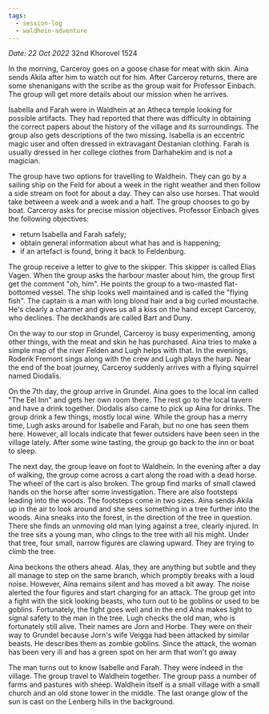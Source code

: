 ```yaml
---
tags:
  - session-log
  - waldhein-adventure
---
```

*Date: 22 Oct 2022*
32nd Khorovel 1524

In the morning, Carceroy goes on a goose chase for meat with skin. Aina sends Akila after him to watch out for him. After Carceroy returns, there are some shenanigans with the scribe as the group wait for Professor Einbach. The group will get more details about our mission when he arrives.

Isabella and Farah were in Waldhein at an Atheca temple looking for possible artifacts. They had reported that there was difficulty in obtaining the correct papers about the history of the village and its surroundings. The group also gets descriptions of the two missing. Isabella is an eccentric magic user and often dressed in extravagant Destanian clothing. Farah is usually dressed in her college clothes from Darhahekim and is not a magician.

The group have two options for travelling to Waldhein. They can go by a sailing ship on the Feld for about a week in the right weather and then follow a side stream on foot for about a day. They can also use horses. That would take between a week and a week and a half. The group chooses to go by boat. Carceroy asks for precise mission objectives. Professor Einbach gives the following objectives:
- return Isabella and Farah safely;
- obtain general information about what has and is happening;
- if an artefact is found, bring it back to Feldenburg.

The group receive a letter to give to the skipper. This skipper is called Elias Vagen. When the group asks the harbour master about him, the group first get the comment "oh, him". He points the group to a two-masted flat-bottomed vessel. The ship looks well maintained and is called the "flying fish". The captain is a man with long blond hair and a big curled moustache. He's clearly a charmer and gives us all a kiss on the hand except Carceroy, who declines. The deckhands are called Bart and Duny.

On the way to our stop in Grundel, Carceroy is busy experimenting, among other things, with the meat and skin he has purchased. Aina tries to make a simple map of the river Felden and Lugh helps with that. In the evenings, Roderik Fremont sings along with the crew and Lugh plays the harp. Near the end of the boat journey, Carceroy suddenly arrives with a flying squirrel named Diodalis.

On the 7th day, the group arrive in Grundel. Aina goes to the local inn called "The Eel Inn" and gets her own room there. The rest go to the local tavern and have a drink together. Diodalis also came to pick up Aina for drinks. The group drink a few things, mostly local wine. While the group has a merry time, Lugh asks around for Isabelle and Farah, but no one has seen them here. However, all locals indicate that fewer outsiders have been seen in the village lately. After some wine tasting, the group go back to the inn or boat to sleep.

The next day, the group leave on foot to Waldhein. In the evening after a day of walking, the group come across a cart along the road with a dead horse. The wheel of the cart is also broken. The group find marks of small clawed hands on the horse after some investigation. There are also footsteps leading into the woods. The footsteps come in two sizes. Aina sends Akila up in the air to look around and she sees something in a tree further into the woods. Aina sneaks into the forest, in the direction of the tree in question. There she finds an unmoving old man lying against a tree, clearly injured. In the tree sits a young man, who clings to the tree with all his might. Under that tree, four small, narrow figures are clawing upward. They are trying to climb the tree.

Aina beckons the others ahead. Alas, they are anything but subtle and they all manage to step on the same branch, which promptly breaks with a loud noise. However, Aina remains silent and has moved a bit away. The noise alerted the four figures and start charging for an attack. The group get into a fight with the sick looking beasts, who turn out to be goblins or used to be goblins. Fortunately, the fight goes well and in the end Aina makes light to signal safety to the man in the tree. Lugh checks the old man, who is fortunately still alive. Their names are Jorn and Horbe. They were on their way to Grundel because Jorn's wife Veigga had been attacked by similar beasts. He describes them as zombie goblins. Since the attack, the woman has been very ill and has a green spot on her arm that won't go away

The man turns out to know Isabelle and Farah. They were indeed in the village. The group travel to Waldhein together. The group pass a number of farms and pastures with sheep. Waldhein itself is a small village with a small church and an old stone tower in the middle. The last orange glow of the sun is cast on the Lenberg hills in the background.